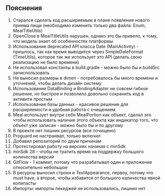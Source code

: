 Пояснения
-
1. Старался сделать код расширяемым в плане появления нового приема пищи (необходимо изменить только
 два файла: Enum, MealTitleUtils)
2. OpenClose в MealTitleUtils нарушен, однако это бы привело, к тому, 
что модель знает об особенностях платформы
3. Использование deprecated API класса Date (MainActivity) - пришлось, так как время выводится через
SimpleDateFormat (TimeUtils), которое так же использует это API 
(делать свою реализацию не было времени)
4. Не использовал константы в build.gradle - можно было бы и buildSrc записпользовать
5. Не выносил размеры в dimen - потребовалось бы много времени и уточнений,
чтобы делать дизайн систему
6. Использование DataBinding и BindingAdapter не совсем гибкое решение, 
но быстрое и позволило довольно сохранить код в активити простым
7. Использование базы данных - красивое решение для расширяемости и удобная работа с очищением
8. Meal использует внутри себя MealPortion как объект, сделал это чтобы использовать наличие этого
объекта как индикатор того, что объект уже записан - можно было бы и по другому
9. В проекте нет лишних ресурсов (все почищено)
10. Proguard не настраивал, только включил
11. Добавил репозиторий по двум причинам
12. Протестировал работу на версиях начиная с minSdk
13. minSdk 28 - чтобы не тратить время на поддержку большого количества версий
14. GitFlow - 1 коммит, потому что разрабатывал один и приложение относительно небольшое
15. В ресурсы выносил строки и TextAppearance, первоу, потому что must have, а второе,
чтобы избавится от большого каличества явной копипасты
16. Импорты: импорты пекеджей не использовались, лишних нет